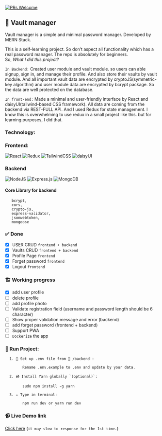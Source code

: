[![PRs Welcome](https://img.shields.io/badge/PRs-welcome-brightgreen.svg?style=flat-square)](http://makeapullrequest.com)
## 🔐 Vault manager

Vault manager is a simple and minimal password manager. Developed by MERN Stack.

This is a self-learning project. So don’t aspect all functionality which has a real password manager. The repo is absolutely for beginners. <br>
So, _What I did this project_? 

`In Backend:` 
Created user module and vault module. so users can able signup, sign in, and manage their profile.  And also store their vaults by vault module. And all important vault data are encrypted by cryptoJS(symmetric-key algorithm) and user module data are encrypted by bcrypt package. So the data are well protected on the database.

`In front-end:` 
Made a minimal and user-friendly interface by React and daisyUI(tailwind-based CSS framework). All data are coming from the backend via REST-FULL API. And I used Redux for state management. I know this is overwhelming to use redux in a small project like this. but for learning purposes, I did that.

   

 ### Technology:
 ### Frontend: 
 ![React](https://img.shields.io/badge/react-%2320232a.svg?style=for-the-badge&logo=react&logoColor=%2361DAFB)
![Redux](https://img.shields.io/badge/redux-%23593d88.svg?style=for-the-badge&logo=redux&logoColor=white)
![TailwindCSS](https://img.shields.io/badge/tailwindcss-%2338B2AC.svg?style=for-the-badge&logo=tailwind-css&logoColor=white)
![daisyUI](https://img.shields.io/badge/daisy--UI-Based%20on%20Tailwind%20CSS-green?style=for-the-badge&logo=appveyor)

 ### Backend
![NodeJS](https://img.shields.io/badge/node.js-6DA55F?style=for-the-badge&logo=node.js&logoColor=white)
![Express.js](https://img.shields.io/badge/express.js-%23404d59.svg?style=for-the-badge&logo=express&logoColor=%2361DAFB)
![MongoDB](https://img.shields.io/badge/MongoDB-%234ea94b.svg?style=for-the-badge&logo=mongodb&logoColor=white)
 
 #### Core Library for backend
 ```
    bcrypt,
    cors,
    crypto-js,
    express-validator,
    jsonwebtoken,
    mongoose
 
 ```
 
 ### ✅ Done
 - [x] USER CRUD `frontend + backend`
 - [x] Vaults CRUD `frontend + backend`
 - [x] Profile Page `frontend`
 - [x] Forget password `frontend`
 - [x] Logout `frontend`
 
 ### 🏗️ Working progress
 - [x]  add user profile
 - [ ]  delete profile
 - [ ]  add profile photo
 - [ ]  Validate registration field (username and password length should be 6 character)
 - [ ]  Show proper validation message and error (backend)
 - [ ]  add forget password (frontend + backend)
 - [ ]  Support PWA
 - [ ]  `Dockerize` the app

### 🚀 Run Project:

      1. 🔨 Set up .env file from 📁 /backend :  

            Rename .env.example to .env and update by your data.

      2. 💿 Install Yarn globally `(optional)`:

            sudo npm install -g yarn

      3. ✏️ Type in terminal:

            npm run dev or yarn run dev
### 📹 Live Demo link
  [Click here](https://vault-manager.herokuapp.com/) (`it may slow to response for the 1st time.`)


